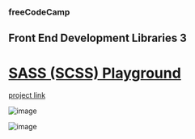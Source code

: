 ### freeCodeCamp

## Front End Development Libraries 3

# [SASS (SCSS) Playground](https://github.com/UniBreakfast/free-code-camp-front-end-libraries-3-sass-scss)

[project link](https://www.freecodecamp.org/learn/front-end-development-libraries/sass/store-data-with-sass-variables)

![image](https://github.com/user-attachments/assets/dcb86d1a-76ba-48be-8fca-75f1ca11720d)

![image](https://github.com/user-attachments/assets/bdbe2443-6e75-4837-bdb2-74850fbd3679)
